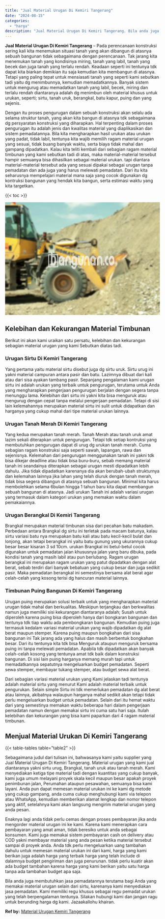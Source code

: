```yaml
---
title: "Jual Material Urugan Di Kemiri Tangerang"
date: "2024-08-15"
categories: 
  - "harga"
description: "Jual Material Urugan Di Kemiri Tangerang. Bila anda juga membutuhkan jasa pemadatannya terutama bagi Anda yang memakai material urugan selain dari sirtu, kar..."
---
```


**Jual Material Urugan Di Kemiri Tangerang** – Pada perencanaan konstruksi sering kali kita menemukan situasi tanah yang akan dibangun di atasnya sebuah bangunan tidak sebagaimana dengan perencanaan. Tak jarang kita menemukan tanah yang kondisinya miring, tanah yang labil, tanah yang becek dan juga tanah yang terlalu rendah. Keadaan seperti ini tentunya tdk dapat kita biarkan demikian itu saja kemudian kita membangun di atasnya. Tetapi yang paling tepat untuk mensiasati tanah yang seperti kami sebutkan tadi yaitu dg menimbunnya, kemudian memadatkannya. Banyak sistem untuk mengurug atau memadatkan tanah yang labil, becek, miring dan terlalu rendah diantaranya adalah dg menimbun oleh material khusus untuk urukan, seperti; sirtu, tanah uruk, berangkal, batu kapur, puing dan yang sejenis.

Dengan itu proses pengurugan dalam sebuah konstruksi akan selalu ada selama struktur tanah, yang akan kita bangun di atasnya tdk sebagaimana dg persyaratan konstruksi yang diharapkan. Hal terpenting dalam proses pengurugan itu adalah jenis dan kwalitas material yang diaplikasikan dan sistem pemadatannya. Bila kita mengharapkan hasil urukan atau urukan yang padat, tidak labil, tentunya kita wajib memilih ragam material urugan yang sesuai, tidak buang banyak waktu, serta biaya tidak mahal dan gampang dipadatkan. Kalau kita teliti kembali dari sebagian ragam material timbunan yang kami sebutkan tadi di atas, maka material-material tersebut hampir semuanya bisa dihasilkan sebagai material urukan. tapi diantara material-material tersebut ada yang sesuai dipakai sebagai urugan tanpa pemadatan dan ada juga yang harus melewati pemadatan. Dari itu kita seharusnya mempelajari material mana saja yang cocok digunakan dg kontruksi bangunan yang hendak kita bangun, serta estimasi waktu yang kita targetkan.

{{< toc >}}

![Jual Material Urugan Di Kemiri Tangerang](/images/jual-urugan-40.png)

## Kelebihan dan Kekurangan Material Timbunan

Berikut ini akan kami uraikan satu persatu, kelebihan dan kekurangan sebagian material urugan yang kami Sebutkan diatas tadi.

### Urugan Sirtu Di Kemiri Tangerang

Yang pertama yaitu material sirtu disebut juga dg sirtu uruk. Sirtu urug ini yakni material campuran antara pasir dan batu. Lazimnya dibuat dari kali atau dari sisa ayakan tambang pasir. Sepanjang pengalaman kami urugan sirtu ini adalah urukan yang terbaik untuk pengurugan, terutama untuk Anda yang mengharapkan pengerjaan pengurugan berjalan dengan segera tanpa menunggu lama. Kelebihan dari sirtu ini yakni kita bisa menguruk atau mengurug dengan cepat tanpa melalui pengerjaan pemadatan. Tetapi di sisi lain kelemahannya merupakan material sirtu ini sulit untuk didapatkan dan harganya yang cukup mahal dari tipe material urukan lainnya.

### Urugan Tanah Merah Di Kemiri Tangerang

Yang kedua merupakan tanah merah. Tanah Merah atau tanah uruk amat lazim sekali diterapkan untuk pengurugan. Tetapi tdk setiap kontruksi yang membutuhkan pengurugan dapat di urug dg urukan tanah merah. Cuma sebagian ragam konstruksi saja seperti sawah, lapangan, rawa dan sejenisnya. Kelemahan dari pengurugan menggunakan tanah ini yakni tdk bisa dikejar deadline atau tidak bisa buru-buru, sebab memang material tanah ini seandainya diterapkan sebagai urugan mesti dipadatkan lebih dahulu. Jika tidak dipadatkan karenanya dia akan berubah-ubah strukturnya dan kelemahan lainnya jika lahan yang telah diuruk dengan tanah merah, tidak bisa segera dibangun di atasnya sebuah bangunan. Minimal kita harus membolehkan selama 6bulan hingga 1 tahun baru kita dapat membangun sebuah bangunan di atasnya. Jadi urukan Tanah ini adalah variasi urugan yang termasuk dalam kategori urukan yang memakan waktu dalam pemakaiannya.

### Urugan Berangkal Di Kemiri Tangerang

Brangkal merupakan material timbunan sisa dari pecahan batu makadam. Perbedaan antara Brangkal dg sirtu ini terletak pada macam batunya, kalau sirtu variasi batu nya merupakan batu kali atau batu kecil-kecil bulat dan lonjong, akan tetapi berangkal ini yaitu batu gunung yang ukurannya cukup besar besar kisaran 3 sd 10cm. urukan Brangkal ini betul-betul cocok digunakan untuk pemadatan jalan khususnya jalan yang baru dibuka, pada kondisi tanah yang masih labil atau pun berlubang. Ragam urugan berangkal ini merupakan ragam urukan yang patut dipadatkan dengan alat berat, sebab terdiri dari banyak bebatuan yang cukup besar dan juga sedikit pasir. Maka pemadatan berangkal ini semestinya bersama alat berat agar celah-celah yang kosong terisi dg hancuran material lainnya.

### Timbunan Puing Bangunan Di Kemiri Tangerang

Urugan puing merupakan solusi terbaik untuk yang mengharapkan material urugan tidak mahal dan berkualitas. Meskipun terjangkau dan berkwalitas namun juga memiliki sisi kekurangan diantaranya adalah; Susah untuk diperoleh karena puing bisa diperoleh hanya dari bongkaran bangunan dan tentunya tdk tiap waktu ada pembongkaran bangunan. Kemudian puing juga termasuk kedalam variasi material urukan yang wajib dipadatkan dg alat berat maupun stemper. Karena puing maupun bongkahan dari sisa bangunan ini Tak jarang ada yang halus dan masih berbentuk bongkahan besar. Dari itu tentunya kita tdk bisa Menguruk ataupun menguruk bersama puing ini tanpa melewati pemadatan. Apabila tdk dipadatkan akan banyak celah-celah kosong yang tentunya amat tdk baik dalam konstruksi bangunan. Di sisi lain puing harganya memang murah tapi untuk memadatkannya sepatutnya mengeluarkan budget pemadatan. Seperti sewa stemper, membayar tukang stemper, atau budget sewa alat berat.

Dari sebagian variasi material urukan yang Kami jelaskan tadi tentunya adalah material sirtu yang menurut Kami adalah material terbaik untuk pengurukan. Selain simple Sirtu ini tdk memerlukan pemadatan dg alat berat atau lainnya, akibatnya walaupun harganya mahal sedikit akan tetapi tidak perlu mengeluarkan budget untuk pemadatan. Selain dari itu hemat waktu dari yang semestinya memakan waktu beberapa hari dalam pengerjaan pemadatan namun dengan memakai sirtu ini cuma satu hari saja. Itulah kelebihan dan kekurangan yang bisa kami paparkan dari 4 ragam material timbunan.

## Menjual Material Urukan Di Kemiri Tangerang

{{< table-tables table="table2" >}}

Sebagaimana judul dari tulisan ini, bahwasanya kami yaitu supplier yang Jual Material Urugan Di Kemiri Tangerang. Material urugan yang kami jual diantaranya yakni sirtu urug, Brangkal, tanah uruk atau tanah merah. Kami menyediakan ketiga tipe material tadi dengan kuantitas yang cukup banyak, kami juga umum melayani proyek skala kecil maupun besar apakah proyek penimbunan jalan, Perumahan ataupun pesawahan, semuanya bisa kami layani. Anda pun dapat memesan material urukan ini ke kami dg metode yang cukup gampang, anda cuma cukup menghubungi kami via telepon atau WhatsApp, kemudian memberikan alamat lengkap dan nomor telepon yang aktif, setelahnya kami akan langsung mengirim material urugan yang anda pesan.

Enaknya lagi anda tidak perlu cemas dengan proses pembayaran jika anda mengorder material urugan ini ke kami. Karena kami menerapkan cara pembayaran yang amat aman, tidak beresiko untuk anda sebagai konsumen. Kami juga memakai sistem pembayaran cash on delivery atau COD yakni membayar material yang anda pesan ketika material tersebut sampai di proyek anda. Anda tdk perlu mengeluarkan uang tambahan dahulu untuk memesan material urukan ini dari kami, harga yang kami berikan juga adalah harga yang terbaik harga yang telah include di dalamnya budget pengiriman dan juga penurunan. tidak perlu kuatir akan ada budget tambahan karena harga yang kami berikan yaitu satu harga tanpa ada tambahan budget apa saja.

Bila anda juga membutuhkan jasa pemadatannya terutama bagi Anda yang memakai material urugan selain dari sirtu, karenanya kami menyediakan jasa pemadatan. Kami memiliki regu khusus sebagai regu pemadat urukan yang telah berpengalaman tentunya. Silakan hubungi kami dan jangan ragu untuk berunding harga dg kami. Jazaakallohu khairan.

**Ref by:** [Material Urugan Kemiri Tangerang](https://id.wikipedia.org/wiki/Material)
